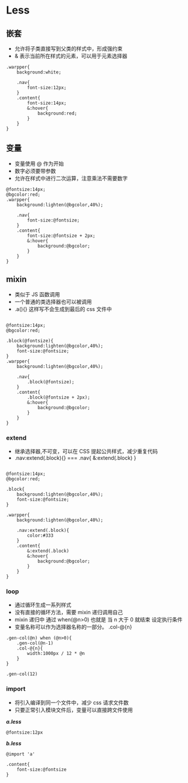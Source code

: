 # Less

## 嵌套

- 允许将子类直接写到父类的样式中，形成强约束
- & 表示当前所在样式的元素，可以用于元素选择器

```language=less
.warpper{
    background:white;

    .nav{
        font-size:12px;
    }
    .content{
        font-size:14px;
        &:hover{
            background:red;
        }
    }
}
```

## 变量

- 变量使用 @ 作为开始
- 数字必须要带参数
- 允许在样式中进行二次运算，注意乘法不需要数字

```language=less
@fontsize:14px;
@bgcolor:red;
.warpper{
    background:lighten(@bgcolor,40%);

    .nav{
        font-size:@fontsize;
    }
    .content{
        font-size:@fontsize + 2px;
        &:hover{
            background:@bgcolor;
        }
    }
}
```

## mixin

- 类似于 JS 函数调用
- 一个普通的类选择器也可以被调用
- .a(){} 这样写不会生成到最后的 css 文件中

```language=less

@fontsize:14px;
@bgcolor:red;

.block(@fontsize){
    background:lighten(@bgcolor,40%);
    font-size:@fontsize;
}
.warpper{
    background:lighten(@bgcolor,40%);

    .nav{
        .block(@fontsize);
    }
    .content{
        .block(@fontsize + 2px);
        &:hover{
            background:@bgcolor;
        }
    }
}

```

### extend

- 继承选择器,不可变，可以在 CSS 提起公共样式，减少重复代码
- .nav:extend(.block){} === .nav{ &:extend(.block) }

```language=less

@fontsize:14px;
@bgcolor:red;

.block{
    background:lighten(@bgcolor,40%);
    font-size:@fontsize;
}

.warpper{
    background:lighten(@bgcolor,40%);

    .nav:extend(.block){
        color:#333
    }
    .content{
        &:extend(.block)
        &:hover{
            background:@bgcolor;
        }
    }
}

```

### loop

- 通过循环生成一系列样式
- 没有直接的循环方法，需要 mixin 递归调用自己
- mixin 递归中 通过 when(@n>0) 也就是 当 n 大于 0 就结束 设定执行条件
- 变量名称可以作为选择器名称的一部分。 .col-@{n}

```language=less
.gen-col(@n) when (@n>0){
    .gen-col(@n-1)
    .col-@{n}{
        width:1000px / 12 * @n
    }
}

.gen-col(12)

```

### import

- 将引入编译到同一个文件中，减少 css 请求文件数
- 只要正常引入模块文件后，变量可以直接跨文件使用

**_a.less_**

```language=less
@fontsize:12px
```

**_b.less_**

```language=less
@import 'a'

.content{
    font-size:@fontsize
}

```
